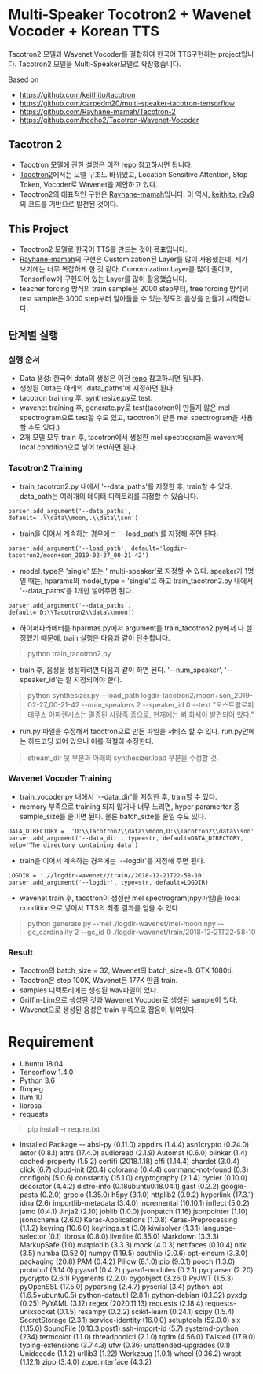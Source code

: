 # Multi-Speaker Tocotron2 + Wavenet Vocoder + Korean TTS
Tacotron2 모델과 Wavenet Vocoder를 결합하여  한국어 TTS구현하는 project입니다.
Tacotron2 모델을 Multi-Speaker모델로 확장했습니다.

Based on 
- https://github.com/keithito/tacotron
- https://github.com/carpedm20/multi-speaker-tacotron-tensorflow
- https://github.com/Rayhane-mamah/Tacotron-2
- https://github.com/hccho2/Tacotron-Wavenet-Vocoder


## Tacotron 2
- Tacotron 모델에 관한 설명은 이전 [repo](https://github.com/hccho2/Tacotron-Wavenet-Vocoder) 참고하시면 됩니다.
- [Tacotron2](https://arxiv.org/abs/1712.05884)에서는 모델 구조도 바뀌었고, Location Sensitive Attention, Stop Token, Vocoder로 Wavenet을 제안하고 있다.
- Tacotron2의 대표적인 구현은 [Rayhane-mamah](https://github.com/Rayhane-mamah/Tacotron-2)입니다. 이 역시, [keithito](https://github.com/keithito/tacotron), [r9y9](https://github.com/r9y9/wavenet_vocoder)의 코드를 기반으로 발전된 것이다.

## This Project
* Tacotron2 모델로 한국어 TTS를 만드는 것이 목표입니다.
* [Rayhane-mamah](https://github.com/Rayhane-mamah/Tacotron-2)의 구현은 Customization된 Layer를 많이 사용했는데, 제가 보기에는 너무 복잡하게 한 것 같아, Cumomization Layer를 많이 줄이고, Tensorflow에 구현되어 있는 Layer를 많이 활용했습니다.
* teacher forcing 방식의 train sample은 2000 step부터, free forcing 방식의 test sample은 3000 step부터 알아들을 수 있는 정도의 음성을 만들기 시작합니다.
## 단계별 실행

### 실행 순서
- Data 생성: 한국어 data의 생성은 이전 [repo](https://github.com/hccho2/Tacotron-Wavenet-Vocoder) 참고하시면 됩니다.
- 생성된 Data는 아래의 'data_paths'에 지정하면 된다.
- tacotron training 후, synthesize.py로 test.
- wavenet training 후, generate.py로 test(tacotron이 만들지 않은 mel spectrogram으로 test할 수도 있고, tacotron이 만든 mel spectrogram을 사용할 수도 있다.)
- 2개 모델 모두 train 후, tacotron에서 생성한 mel spectrogram을 wavent에 local condition으로 넣어 test하면 된다.


### Tacotron2 Training
- train_tacotron2.py 내에서 '--data_paths'를 지정한 후, train할 수 있다. data_path는 여러개의 데이터 디렉토리를 지정할 수 있습니다.
```
parser.add_argument('--data_paths', default='.\\data\\moon,.\\data\\son')
```
- train을 이어서 계속하는 경우에는 '--load_path'를 지정해 주면 된다.
```
parser.add_argument('--load_path', default='logdir-tacotron2/moon+son_2019-02-27_00-21-42')
```

- model_type은 'single' 또는 ' multi-speaker'로 지정할 수 있다. speaker가 1명 일 때는, hparams의 model_type = 'single'로 하고 train_tacotron2.py 내에서 '--data_paths'를 1개만 넣어주면 된다.
```
parser.add_argument('--data_paths', default='D:\\Tacotron2\\data\\moon')
```
- 하이퍼파라메터를 hparmas.py에서 argument를 train_tacotron2.py에서 다 설정했기 때문에, train 실행은 다음과 같이 단순합니다.
> python train_tacotron2.py
- train 후, 음성을 생성하려면 다음과 같이 하면 된다. '--num_speaker', '--speaker_id'는 잘 지정되어야 한다.
> python synthesizer.py --load_path logdir-tacotron2/moon+son_2019-02-27_00-21-42 --num_speakers 2 --speaker_id 0 --text "오스트랄로피테쿠스 아파렌시스는 멸종된 사람족 종으로, 현재에는 뼈 화석이 발견되어 있다." 

- run.py 파일을 수정해서 tacotron으로 만든 파일을 서비스 할 수 있다. run.py안에는 하드코딩 되어 있으니 이를 적절히 수정한다.
> stream_dir 뒷 부분과 아래의 synthesizer.load 부분을 수정할 것.


### Wavenet Vocoder Training
- train_vocoder.py 내에서 '--data_dir'를 지정한 후, train할 수 있다.
- memory 부족으로 training 되지 않거나 너무 느리면, hyper paramerter 중 sample_size를 줄이면 된다. 물론 batch_size를 줄일 수도 있다.
```
DATA_DIRECTORY =  'D:\\Tacotron2\\data\\moon,D:\\Tacotron2\\data\\son'
parser.add_argument('--data_dir', type=str, default=DATA_DIRECTORY, help='The directory containing data')
```
- train을 이어서 계속하는 경우에는 '--logdir'를 지정해 주면 된다.
```
LOGDIR = './/logdir-wavenet//train//2018-12-21T22-58-10'
parser.add_argument('--logdir', type=str, default=LOGDIR)
```
- wavenet train 후, tacotron이 생성한 mel spectrogram(npy파일)을 local condition으로 넣어서 TTS의 최종 결과를 얻을 수 있다.
> python generate.py --mel ./logdir-wavenet/mel-moon.npy --gc_cardinality 2 --gc_id 0 ./logdir-wavenet/train/2018-12-21T22-58-10

### Result
- Tacotron의 batch_size = 32, Wavenet의 batch_size=8. GTX 1080ti.
- Tacotron은 step 100K, Wavenet은 177K 만큼 train.
- samples 디렉토리에는 생성된 wav파일이 있다.
- Griffin-Lim으로 생성된 것과 Wavenet Vocoder로 생성된 sample이 있다.
- Wavenet으로 생성된 음성은 train 부족으로 잡음이 섞여있다.

# Requirement
 - Ubuntu 18.04
 - Tensorflow 1.4.0
 - Python 3.6
 - ffmpeg
 - llvm 10
 - librosa
 - requests
 > pip install -r requre.txt

 - Installed Package
 -- absl-py (0.11.0)
 appdirs (1.4.4)
 asn1crypto (0.24.0)
astor (0.8.1)
attrs (17.4.0)
audioread (2.1.9)
Automat (0.6.0)
blinker (1.4)
cached-property (1.5.2)
certifi (2018.1.18)
cffi (1.14.4)
chardet (3.0.4)
click (6.7)
cloud-init (20.4)
colorama (0.4.4)
command-not-found (0.3)
configobj (5.0.6)
constantly (15.1.0)
cryptography (2.1.4)
cycler (0.10.0)
decorator (4.4.2)
distro-info (0.18ubuntu0.18.04.1)
gast (0.2.2)
google-pasta (0.2.0)
grpcio (1.35.0)
h5py (3.1.0)
httplib2 (0.9.2)
hyperlink (17.3.1)
idna (2.6)
importlib-metadata (3.4.0)
incremental (16.10.1)
inflect (5.0.2)
jamo (0.4.1)
Jinja2 (2.10)
joblib (1.0.0)
jsonpatch (1.16)
jsonpointer (1.10)
jsonschema (2.6.0)
Keras-Applications (1.0.8)
Keras-Preprocessing (1.1.2)
keyring (10.6.0)
keyrings.alt (3.0)
kiwisolver (1.3.1)
language-selector (0.1)
librosa (0.8.0)
llvmlite (0.35.0)
Markdown (3.3.3)
MarkupSafe (1.0)
matplotlib (3.3.3)
mock (4.0.3)
netifaces (0.10.4)
nltk (3.5)
numba (0.52.0)
numpy (1.19.5)
oauthlib (2.0.6)
opt-einsum (3.3.0)
packaging (20.8)
PAM (0.4.2)
Pillow (8.1.0)
pip (9.0.1)
pooch (1.3.0)
protobuf (3.14.0)
pyasn1 (0.4.2)
pyasn1-modules (0.2.1)
pycparser (2.20)
pycrypto (2.6.1)
Pygments (2.2.0)
pygobject (3.26.1)
PyJWT (1.5.3)
pyOpenSSL (17.5.0)
pyparsing (2.4.7)
pyserial (3.4)
python-apt (1.6.5+ubuntu0.5)
python-dateutil (2.8.1)
python-debian (0.1.32)
pyxdg (0.25)
PyYAML (3.12)
regex (2020.11.13)
requests (2.18.4)
requests-unixsocket (0.1.5)
resampy (0.2.2)
scikit-learn (0.24.1)
scipy (1.5.4)
SecretStorage (2.3.1)
service-identity (16.0.0)
setuptools (52.0.0)
six (1.15.0)
SoundFile (0.10.3.post1)
ssh-import-id (5.7)
systemd-python (234)
termcolor (1.1.0)
threadpoolctl (2.1.0)
tqdm (4.56.0)
Twisted (17.9.0)
typing-extensions (3.7.4.3)
ufw (0.36)
unattended-upgrades (0.1)
Unidecode (1.1.2)
urllib3 (1.22)
Werkzeug (1.0.1)
wheel (0.36.2)
wrapt (1.12.1)
zipp (3.4.0)
zope.interface (4.3.2)

